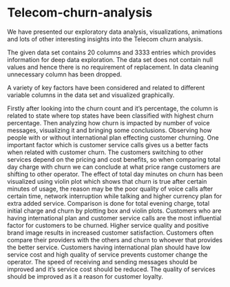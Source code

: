 # Telecom-churn-analysis



We have presented our exploratory data analysis, visualizations, animations and lots of other interesting insights into the Telecom churn analysis.

The given data set contains 20 columns and 3333 entries which provides information for deep data exploration.
The data set does not contain null values and hence there is no requirement of replacement. In data cleaning unnecessary column has been dropped.

A variety of key factors have been considered and related to different variable columns in the data set and visualized graphically.

Firstly after looking into the churn count and it’s percentage, the column is related to state where top states have been classified with highest churn percentage.
Then analyzing how churn is impacted by number of voice messages, visualizing it and bringing some conclusions. Observing how people with or without international plan effecting customer churning. One important factor which is customer service calls gives us a better facts when related with customer churn. The customers switching to other services depend on the pricing and cost benefits, so when comparing total day charge with churn we can conclude at what price range customers are shifting to other operator. The effect of total day minutes on churn has been visualized using violin plot which shows that churn is true after certain minutes of usage, the reason may be the poor quality of voice calls after certain time, network interruption while talking and higher currency plan for extra added service. Comparison is done for total evening charge, total initial charge and churn by plotting box and violin plots. Customers who are having international plan and customer service calls are the most influential factor for customers to be churned.
Higher service quality and positive brand image results in increased customer satisfaction. Customers often compare their providers with the others and churn to whoever that provides the better service. Customers having international plan should have low service cost and high quality of service prevents customer change the operator. The speed of receiving and sending messages should be improved and it’s service cost should be reduced. The quality of services should be improved as it a reason for customer loyalty. 
